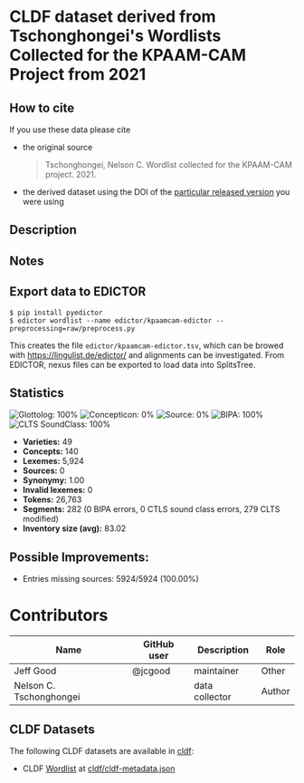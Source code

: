 # CLDF dataset derived from Tschonghongei's Wordlists Collected for the KPAAM-CAM Project from 2021

## How to cite

If you use these data please cite
- the original source
  > Tschonghongei, Nelson C. Wordlist collected for the KPAAM-CAM project. 2021.
- the derived dataset using the DOI of the [particular released version](../../releases/) you were using

## Description


## Notes

## Export data to EDICTOR

```
$ pip install pyedictor
$ edictor wordlist --name edictor/kpaamcam-edictor --preprocessing=raw/preprocess.py
```

This creates the file `edictor/kpaamcam-edictor.tsv`, which can be browed with https://lingulist.de/edictor/ and alignments can be investigated. From EDICTOR, nexus files can be exported to load data into SplitsTree.



## Statistics


![Glottolog: 100%](https://img.shields.io/badge/Glottolog-100%25-brightgreen.svg "Glottolog: 100%")
![Concepticon: 0%](https://img.shields.io/badge/Concepticon-0%25-red.svg "Concepticon: 0%")
![Source: 0%](https://img.shields.io/badge/Source-0%25-red.svg "Source: 0%")
![BIPA: 100%](https://img.shields.io/badge/BIPA-100%25-brightgreen.svg "BIPA: 100%")
![CLTS SoundClass: 100%](https://img.shields.io/badge/CLTS%20SoundClass-100%25-brightgreen.svg "CLTS SoundClass: 100%")

- **Varieties:** 49
- **Concepts:** 140
- **Lexemes:** 5,924
- **Sources:** 0
- **Synonymy:** 1.00
- **Invalid lexemes:** 0
- **Tokens:** 26,763
- **Segments:** 282 (0 BIPA errors, 0 CTLS sound class errors, 279 CLTS modified)
- **Inventory size (avg):** 83.02

## Possible Improvements:



- Entries missing sources: 5924/5924 (100.00%)

# Contributors

Name | GitHub user | Description | Role
--- | --- | --- | ---
Jeff Good | @jcgood | maintainer | Other
Nelson C. Tschonghongei | | data collector | Author



## CLDF Datasets

The following CLDF datasets are available in [cldf](cldf):

- CLDF [Wordlist](https://github.com/cldf/cldf/tree/master/modules/Wordlist) at [cldf/cldf-metadata.json](cldf/cldf-metadata.json)